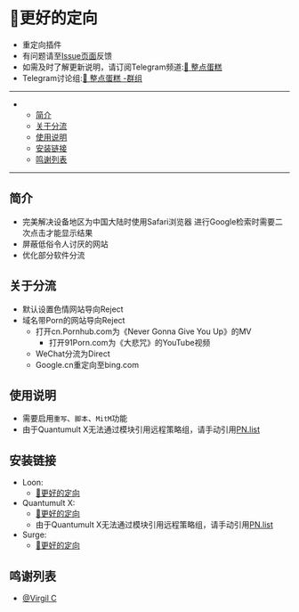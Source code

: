 # 🎾更好的定向
  * 重定向插件
  * 有问题请至[Issue页面](https://github.com/dhawudh/Beta-GoogleVC/issues)反馈
  * 如需及时了解更新说明，请订阅Telegram频道:[🍰 整点蛋糕](https://t.me/dangaonie)
  * Telegram讨论组:[🍰 整点蛋糕 -群组](https://t.me/dangaoNi)

---

-
  - [简介](#简介)
  - [关于分流](#关于分流)
  - [使用说明](#使用说明)
  - [安装链接](#安装链接)
  - [鸣谢列表](#鸣谢列表)

---
## 简介
  * 完美解决设备地区为中国大陆时使用Safari浏览器
    进行Google检索时需要二次点击才能显示结果
  * 屏蔽低俗令人讨厌的网站  
  * 优化部分软件分流  

## 关于分流
  * 默认设置色情网站导向Reject
  * 域名带Porn的网站导向Reject
    * 打开cn.Pornhub.com为《Never Gonna Give You Up》的MV
      * 打开91Porn.com为《大悲咒》的YouTube视频
    * WeChat分流为Direct 
    * Google.cn重定向至bing.com 

## 使用说明
  * 需要启用`重写`、`脚本`、`MitM`功能
  * 由于Quantumult X无法通过模块引用远程策略组，请手动引用[PN.list](https://raw.githubusercontent.com/dhawudh/Beta-GoogleVC/main/PN.list)



## 安装链接
  * Loon:
    * [🎾更好的定向](./Beta-Loon?raw=true "Beta-Loon")
  * Quantumult X:
    * [🎾更好的定向](./Beta-QuanX?raw=true "Beta-QuanX")
     * 由于Quantumult X无法通过模块引用远程策略组，请手动引用[PN.list](https://raw.githubusercontent.com/dhawudh/Beta-GoogleVC/main/PN.list)
  * Surge:
    * [🎾更好的定向](./Beta-Surge?raw=true "Beta-Surge")

 


## 鸣谢列表
  * [@Virgil C](https://github.com/VirgilClyne)
